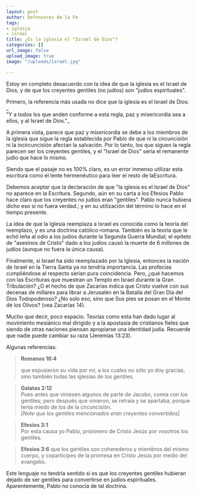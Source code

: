 ```yaml
---
layout: post
author: Defensores de la Fe
tags:
- iglesia
- israel
title: ¿Es la iglesia el "Israel de Dios"?
categories: []
url_image: false
upload_image: true
image: "/uploads/israel.jpg"

---
```

Estoy en completo desacuerdo con la idea de que la iglesia es el Israel de Dios, y de que los creyentes gentiles (no judíos) son "judíos espirituales".  
  
Primero, la referencia más usada no dice que la iglesia es el Israel de Dios:  
_  
"Y a todos los que anden conforme a esta regla, paz y misericordia sea a ellos, y al Israel de Dios."_

A primera vista, parece que paz y misericordia se debe a los miembros de la iglesia que sigue la regla establecida por Pablo de que ni la circuncisión ni la incircuncisión afectan la salvación. Por lo tanto, los que siguen la regla parecen ser los creyentes gentiles, y el "Israel de Dios" sería el remanente judío que hace lo mismo.  
  
Siendo que el pasaje no es 100% claro, es un error inmenso utilizar esta escritura como el lente hermenéutico para leer el resto de laEscritura.  
  
Debemos aceptar que la declaración de que "la iglesia es el Israel de Dios" no aparece en la Escritura. Segundo, aún en su carta a los Efesios Pablo hace claro que los creyentes no judíos eran "gentiles". Pablo nunca hubiera dicho eso si no fuera verdad.; y en su utilización del término lo hace en el tiempo presente.

La idea de que la Iglesia reemplaza a Israel es conocida como la teoría del reemplazo, y es una doctrina católico-romana. También es la teoría que le echó leña al odio a los judíos durante la Segunda Guerra Mundial; el epíteto de "asesinos de Cristo" dado a los judíos causó la muerte de 6 millones de judíos (aunque no fuera la única causa).  
  
Finalmente, si Israel ha sido reemplazado por la Iglesia, entonces la nación de Israel en la Tierra Santa ya no tendría importancia. Las profecías cumpliéndose al respecto serían pura coincidencia. Pero, ¿qué hacemos con las Escrituras que muestran un Templo en Israel durante la Gran Tribulación? ¿O el hecho de que Zacarías indica que Cristo vuelve con sus decenas de millares para librar a Jerusalén en la Batalla del Gran Día del Dios Todopoderoso? ¿No solo eso, sino que Sus pies se posan en el Monte de los Olivos? (vea Zacarías 14).  
  
Mucho que decir, poco espacio. Teorías como esta han dado lugar al movimiento mesiánico mal dirigido y a la apostasía de cristianos fieles que siendo de otras naciones piensan apropiarse una identidad judía. Recuerde que nadie puede cambiar su raza (Jeremías 13:23).

Algunas referencias:

> **Romanos 16:4** 
>
> que expusieron su vida por mí; a los cuales no sólo yo doy gracias, sino también todas las iglesias de los gentiles.

> **Galatas 2:12**  
> Pues antes que viniesen algunos de parte de Jacobo, comía con los gentiles; pero después que vinieron, se retraía y se apartaba, porque tenía miedo de los de la circuncisión.  
> _\[Note que los gentiles mencionados eran creyentes convertidos\]_

> **Efesios 3:1**   
> Por esta causa yo Pablo, prisionero de Cristo Jesús por vosotros los gentiles.

> **Efesios 3:6** que los gentiles son coherederos y miembros del mismo cuerpo, y copartícipes de la promesa en Cristo Jesús por medio del evangelio.

Este lenguaje no tendría sentido si es que los creyentes gentiles hubieran dejado de ser gentiles para convertirse en judíos espirituales. Aparentemente, Pablo no conocía de tal doctrina.